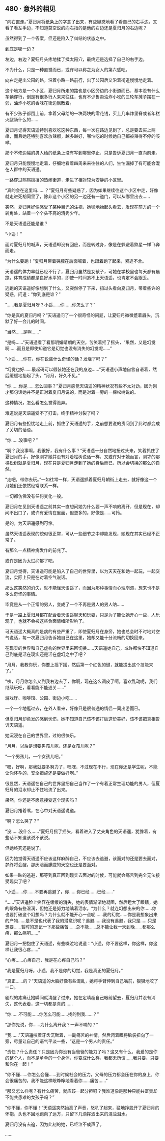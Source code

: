 ## 480 · 意外的相见

“向右直走。”夏归月将纸条上的字念了出来，有些疑惑地看了看自己的右手边，又看了看左手边，不知道莫空说的向右指的是他的右边还是夏归月的右边呢？

虽然得到了一个答案，但还是陷入了纠结的状态之中。

到底是哪一边？

左边，右边？夏归月头疼地揉了揉太阳穴，最终还是选择了自己的右手边。

不为什么，只是一种直觉而已，或许可以称之为女人的第六感吧。

向右走是出公园的路，沿着小路一路前行，出了公园后又沿着街道慢慢地走着。

这个地方是一个小区，夏归月所走的路也是小区旁边的小街道而已，基本没有什么车辆穿行，倒是有很多行人来来往往，也有不少售卖油炸小吃的三轮车摊子摆在一旁，油炸小吃的香味在街边飘散着。

有不少孩子都围上前，拿着父母给的一块两块的零花钱，买上几串炸里脊或者年糕火腿肠什么的……

夏归月记得天语遥特别喜欢吃这种东西，每一次在路边见到了，总是要去买上两串，而且她还特别喜欢放辣椒，越多越好，哪怕吃的时候她自己都被辣得不停的咳嗽。

那个不修边幅的男人给的纸条上没有写到哪里停止，只是告诉夏归月一直向前走。

夏归月只能慢慢地走着，仔细地看着四周来来往往的人们，生怕漏掉了有可能会混在人群中的天语遥。

一路穿过熙熙攘攘的热闹街道，走进了相对较为安静的小区里。

“真的会在这里吗……？”夏归月有些疑惑了，因为如果继续往这个小区中走，好像就走进死胡同里了，除非这个小区的另一边还有一道门，可以从哪里出去……

突然，夏归月好像感受了某种目光的注视，她猛地抬起头看去，发现在前方的一个转角处，站着一个个头不高的清秀少年。

不是天语遥还能是谁？

“小遥！”

面对夏归月的喊声，天语遥却没有回应，而是转过身，像是在躲避着煞星一样飞奔而走。

“为什么要跑！”夏归月带着哭腔在后面喊着，也跟着跑了起来，紧追不舍。

天语遥的体力早就已经不行了，夏归月虽然是女孩子，可她在学校里也每天都有晨跑，体育成绩都是良好水平的，即使一时间追不上天语遥，也肯定不会跟丢。

逃跑的天语遥好像想到了什么，又突然停了下来，扭过头看向夏归月，带着些许的疑惑，问道：“你到底是谁？”

“……我是夏归月呀？小遥……你……你怎么了？”

“你是真的夏归月吗？”天语遥问了一个很奇怪的问题，让夏归月微微蹙着眉头，沉默了好一会儿的时间。

“当然……是啊……”

“是吗……”天语遥看了看那明媚晴朗的天空，苦笑着摇了摇头，“果然，又是幻觉啊……而且是即使知道它是幻觉也没有消失的幻觉呢……”

“小遥……你在，你在说些什么奇怪的话？发烧了吗？”

“幻觉也好……最起码可以假装她还在我的身边……”天语遥小声地自言自语着，然后缓缓地抬起了头，“月月，好久不见。”

“你……你是……怎么回事？”夏归月感觉天语遥的精神状况有些不太对劲，因为刚才那句话她并不是正对着夏归月说的，而是对着一旁的一棵松树说的。

这种情况，怎么看怎么觉得诡异。

难道说是天语遥受不了打击，终于精神分裂了吗？

夏归月有些担忧地走上前，抓住了天语遥的手，之前想要说的责问到了此时都变成了关切的话语。

“你……没事吧？”

“啊？我没事啊，我很好，我有什么事？”天语遥十分自然地扭过头来，笑着抓住了夏归月的手，好像刚才她并没有对着松树说话一样，又或许对于她而言，刚才的那棵松树就是夏归月，现在只是夏归月走到了她的身后而已，所以会切换的那么的自然。

“走吧，带你去玩。”一如往常一样，天语遥抓着夏归月朝街上走去，就好像这一个月她们还依然经常联系一样。

一切都仿佛没有任何变化一般。

夏归月在见到天语遥之前其实一直想问她为什么要一声不响的离开，但是现在，却问不出口了，或许有爱情在里面，但更多的，好像是……可怜。

是的，为天语遥感到可怜。

虽然天语遥表现的貌似很正常，可从一些细节之中却能发现，她现在其实已经不正常了。

有那么一点精神病发作的前兆了。

或许是因为太过抑郁了吧。

夏归月觉得，天语遥可能是陷入了自己的世界里，以为天天在和她一起玩，一起交流，实际上只是在对着空气说话。

那么这突然的消失，就不能怪天语遥了，而因为那种事情而心理崩溃，想来也不是多么奇怪的事情。

毕竟是从一个正常的男人，变成了一个不再是男人的男人呐……

于是一路上夏归月都在配合着天语遥聊天和玩耍，只是为了能让她开心一些，人乐观了，也就不会被这些负面情绪所影响了。

可天语遥大概真的是病的有些严重了，即使夏归月在身旁，她也总会时不时地对空气说话，每一次夏归月告诉她自己在这里，她却又能十分流畅的切换回来。

在现实的世界和自己虚构的世界里来回切换……天语遥她自己，或许都快不知道自己到底是活在现实还是活在虚幻之中了吧？

“月月，我教你玩，你要上摇下摇，然后第一个红色的键，就能搓出这个技能来了。”

“咦，月月你怎么又到我右边去了，你啊，现在这么调皮了啊，喜欢乱动呢，我们继续玩吧，看看能不能通关……”

游戏厅、咖啡馆、公园、街边小吃……

一个一个地逛过去，在外人看来，好像只是很普通的情侣一同出游而已。

但夏归月却愈发的感到忧伤，她不知道自己该不该打破这份美好，该不该把真相告诉天语遥。

她沉浸在自己的世界里，过的很快乐。

“月月，以后是想要男孩儿呢，还是女孩儿呢？”

“一个男孩儿，一个女孩儿吧。”

“嗯，好啊，那我就要多努力了，嘿嘿，不过现在不行，现在你还是学生呢，不能让你怀孕的，安全措施还是要做好啊。”

很显然，天语遥在自己的世界里把自己当作了一个有着正常生理功能的男人，但夏归月的泪水却止不住地流了出来。

果然，你还是不愿意接受这个现实吗？

夏归月捂着嘴，在心中对天语遥说道。

“啊？怎么哭了？”

“没……没什么……”夏归月摇了摇头，看着进入了丈夫角色的天语遥，犹豫着，有些话不知道该说不该说。

但她终究还是说了。

因为她觉得天语遥不应该这样麻醉自己，不应该去逃避，该面对的还是要去面对，梦终将会醒，那灰暗而朦胧的天空也还是要面对。

如果一昧的逃避，那等到真正回到现实去面对的时候，可能就会痛苦到完全无法接受现实了吧？

“小遥……你……不要再逃避了，你……你已经……已经……”

“……”天语遥脸上笑容在缓缓的消失，她的表情渐渐地凝固，然后瞪大了眼睛，她的眼角有些湿润，但她还是努力地噙着泪水，“为什么？就连幻想出来的你……你也要打破这个幻想吗？为什么就不能开心一点呢……我的幻觉……你是我想象出来的产物……是不是也代表了我的潜意识呢？逃避……我没有逃避，我只是……只是想要……暂时的忘记一下那些痛苦……总不能……总不能让我一天到晚……都那么疼，那么痛吧……”

夏归月一把抱住了天语遥，有些啜泣地说道：“小遥，你不要这样，你这样，你这样让我很心疼……”

“心疼……心疼自己，我是在心疼自己吗？”

“我是夏归月呀，小遥，我不是你的幻觉，我是真正的夏归月。”

“真正……的？”天语遥的大脑好像有些混乱，她将手臂伸到自己嘴前，狠狠地咬了一口。

剧烈的疼痛让她瞬间就清醒了过来，她在定睛超自己眼前望去，夏归月并没有消失，这代表着，这一切都是真的……

“你……不可能……你怎么可能……找的到我……？”

“那你先说，你……为什么离开我？一声不响的？”

“我……”天语遥咬着牙齿沉默着，一副痛苦的神情，然后闭着眼将脑袋扭向了一旁，尽量让自己的语气平淡一些，“这是一个男人的责任。”

“责任？什么责任？只是因为你没有当爸爸的能力了吗？这又有什么，我爱的是你的整个人，而不是单单的一个身体，你变成什么样，我都无所谓……我只要，只要和你在一起！”

“你不懂……你怎么会懂……到时候社会的压力，父母的压力都会压在你的身上，你会很痛苦的，我不能这样眼睁睁地看着你……痛苦……”

“那又怎么样呢？有什么痛苦，就应该一起分担呀？我难道像是那种只能共富贵却不能共患难的女孩子吗？”

“你不懂，你不懂！”天语遥突然抬高了声音，怒吼了起来，猛地挣脱开了夏归月的怀抱，头也不回地跑向了远方，只留下几滴挥洒出来的混浊泪水。

夏归月没有去追，因为此刻的她，已经泣不成声了。

……
